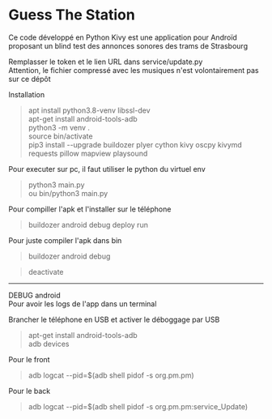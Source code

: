 # Guess The Station

Ce code développé en Python Kivy est une application pour Androïd proposant un blind test des annonces sonores des trams de Strasbourg  


Remplasser le token et le lien URL dans service/update.py    
Attention, le fichier compressé avec les musiques n'est volontairement pas sur ce dépôt 


Installation

>apt install python3.8-venv libssl-dev  
>apt-get install android-tools-adb  
>python3 -m venv .  
>source bin/activate  
>pip3 install --upgrade buildozer plyer cython kivy oscpy kivymd requests pillow mapview playsound

Pour executer sur pc, il faut utiliser le python du virtuel env  
> python3 main.py  
> ou bin/python3 main.py

Pour compiller l'apk et l'installer sur le téléphone  
>buildozer android debug deploy run  

Pour juste compiler l'apk dans bin  
>buildozer android debug


>deactivate



------------------------------------

DEBUG android  
Pour avoir les logs de l'app dans un terminal  

Brancher le téléphone en USB et activer le déboggage par USB  
>apt-get install android-tools-adb  
>adb devices  

Pour le front  
>adb logcat --pid=$(adb shell pidof -s org.pm.pm)

Pour le back  
>adb logcat --pid=$(adb shell pidof -s org.pm.pm:service_Update)
